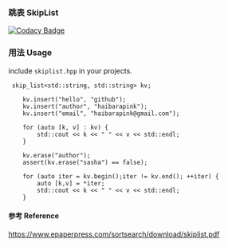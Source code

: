 ### 跳表 SkipList
[![Codacy Badge](https://app.codacy.com/project/badge/Grade/c5997d8977034f92b5e9147e07942a67)](https://app.codacy.com/gh/Haibarapink/skip-list/dashboard?utm_source=gh&utm_medium=referral&utm_content=&utm_campaign=Badge_grade)
### 用法 Usage
include `skiplist.hpp` in your projects.

```
 skip_list<std::string, std::string> kv;

    kv.insert("hello", "github");
    kv.insert("author", "haibarapink");
    kv.insert("email", "haibarapink@gmail.com");

    for (auto [k, v] : kv) {
        std::cout << k << " " << v << std::endl;
    }

    kv.erase("author");
    assert(kv.erase("sasha") == false);

    for (auto iter = kv.begin();iter != kv.end(); ++iter) {
        auto [k,v] = *iter;
        std::cout << k << " " << v << std::endl;
    } 
```

#### 参考 Reference

https://www.epaperpress.com/sortsearch/download/skiplist.pdf